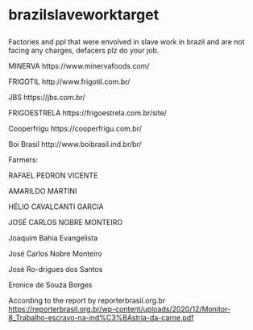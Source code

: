 # brazilslaveworktarget<p>
Factories and ppl that were envolved in slave work in brazil and are not facing any charges, defacers plz do your job.
<p>
MINERVA https://www.minervafoods.com/
<p>
FRIGOTIL http://www.frigotil.com.br/
<p>
JBS https://jbs.com.br/
  <p>
FRIGOESTRELA https://frigoestrela.com.br/site/
    <p>
Cooperfrigu https://cooperfrigu.com.br/
      <p>
Boi Brasil http://www.boibrasil.ind.br/br/
        <p>
<p>
  <p>
Farmers:
<p>
RAFAEL PEDRON VICENTE
  <p>
AMARILDO MARTINI
<p>
HÉLIO CAVALCANTI GARCIA
<p>
JOSÉ CARLOS NOBRE MONTEIRO 
<p>
Joaquim   Bahia   Evangelista
<p>
José  Carlos  Nobre  Monteiro
<p>
José  Ro-drigues  dos  Santos
<p>
Eronice  de  Souza  Borges
<p>
  <p>

According to the report by reporterbrasil.org.br https://reporterbrasil.org.br/wp-content/uploads/2020/12/Monitor-8_Trabalho-escravo-na-ind%C3%BAstria-da-carne.pdf


